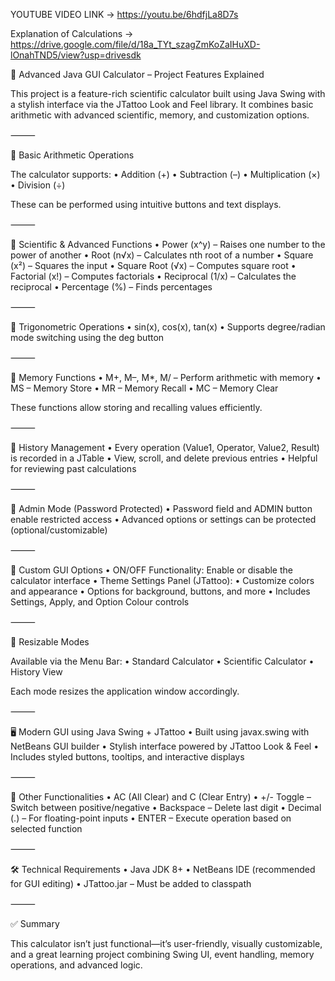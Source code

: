 YOUTUBE VIDEO LINK -> https://youtu.be/6hdfjLa8D7s

Explanation of Calculations -> https://drive.google.com/file/d/18a_TYt_szagZmKoZaIHuXD-lOnahTND5/view?usp=drivesdk


🚀 Advanced Java GUI Calculator – Project Features Explained

This project is a feature-rich scientific calculator built using Java Swing with a stylish interface via the JTattoo Look and Feel library. It combines basic arithmetic with advanced scientific, memory, and customization options.

⸻

🔢 Basic Arithmetic Operations

The calculator supports:
	•	Addition (+)
	•	Subtraction (–)
	•	Multiplication (×)
	•	Division (÷)

These can be performed using intuitive buttons and text displays.

⸻

🧮 Scientific & Advanced Functions
	•	Power (x^y) – Raises one number to the power of another
	•	Root (n√x) – Calculates nth root of a number
	•	Square (x²) – Squares the input
	•	Square Root (√x) – Computes square root
	•	Factorial (x!) – Computes factorials
	•	Reciprocal (1/x) – Calculates the reciprocal
	•	Percentage (%) – Finds percentages

⸻

📐 Trigonometric Operations
	•	sin(x), cos(x), tan(x)
	•	Supports degree/radian mode switching using the deg button

⸻

🧠 Memory Functions
	•	M+, M–, M*, M/ – Perform arithmetic with memory
	•	MS – Memory Store
	•	MR – Memory Recall
	•	MC – Memory Clear

These functions allow storing and recalling values efficiently.

⸻

📁 History Management
	•	Every operation (Value1, Operator, Value2, Result) is recorded in a JTable
	•	View, scroll, and delete previous entries
	•	Helpful for reviewing past calculations

⸻

🔐 Admin Mode (Password Protected)
	•	Password field and ADMIN button enable restricted access
	•	Advanced options or settings can be protected (optional/customizable)

⸻

🎨 Custom GUI Options
	•	ON/OFF Functionality: Enable or disable the calculator interface
	•	Theme Settings Panel (JTattoo):
	•	Customize colors and appearance
	•	Options for background, buttons, and more
	•	Includes Settings, Apply, and Option Colour controls

⸻

📏 Resizable Modes

Available via the Menu Bar:
	•	Standard Calculator
	•	Scientific Calculator
	•	History View

Each mode resizes the application window accordingly.

⸻

🖥️ Modern GUI using Java Swing + JTattoo
	•	Built using javax.swing with NetBeans GUI builder
	•	Stylish interface powered by JTattoo Look & Feel
	•	Includes styled buttons, tooltips, and interactive displays

⸻

🔄 Other Functionalities
	•	AC (All Clear) and C (Clear Entry)
	•	+/- Toggle – Switch between positive/negative
	•	Backspace – Delete last digit
	•	Decimal (.) – For floating-point inputs
	•	ENTER – Execute operation based on selected function

⸻

🛠️ Technical Requirements
	•	Java JDK 8+
	•	NetBeans IDE (recommended for GUI editing)
	•	JTattoo.jar – Must be added to classpath

⸻

✅ Summary

This calculator isn’t just functional—it’s user-friendly, visually customizable, and a great learning project combining Swing UI, event handling, memory operations, and advanced logic.
